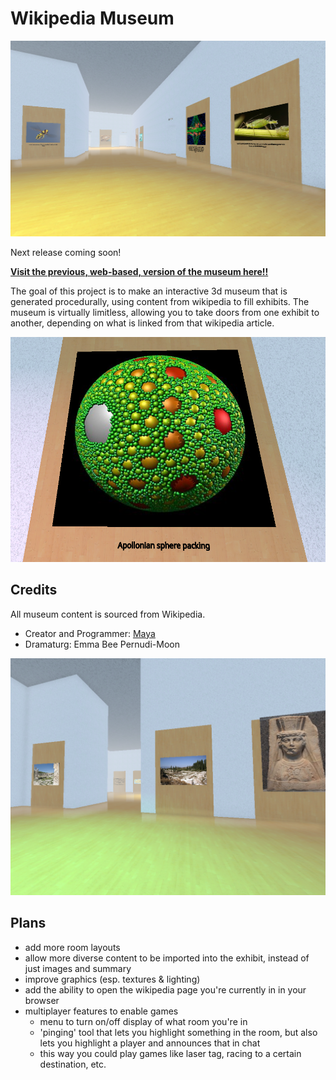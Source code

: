 # Wikipedia Museum

![screenshot of the 'fungus' room](./docs/screenshot1.png)

Next release coming soon!

[**Visit the previous, web-based, version of the museum here!!**](https://m4ym4y.github.io/wikipedia-museum/)

The goal of this project is to make an interactive 3d museum that is generated
procedurally, using content from wikipedia to fill exhibits. The museum is
virtually limitless, allowing you to take doors from one exhibit to another,
depending on what is linked from that wikipedia article.

![screenshot of the 'butterfly' room](./docs/screenshot3.png)

## Credits

All museum content is sourced from Wikipedia.

- Creator and Programmer: [Maya](https://github.com/m4ym4y)
- Dramaturg: Emma Bee Pernudi-Moon

![screenshot of the 'soup' room](./docs/screenshot2.png)

## Plans

- add more room layouts
- allow more diverse content to be imported into the exhibit, instead of just images and summary
- improve graphics (esp. textures & lighting)
- add the ability to open the wikipedia page you're currently in in your browser
- multiplayer features to enable games
  - menu to turn on/off display of what room you're in
  - 'pinging' tool that lets you highlight something in the room, but also lets you highlight a player and announces that in chat
  - this way you could play games like laser tag, racing to a certain destination, etc.
